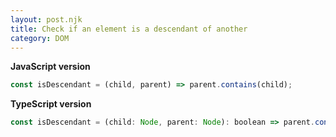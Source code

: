 ```yaml
---
layout: post.njk
title: Check if an element is a descendant of another
category: DOM
---
```


**JavaScript version**

```js
const isDescendant = (child, parent) => parent.contains(child);
```

**TypeScript version**

```js
const isDescendant = (child: Node, parent: Node): boolean => parent.contains(child);
```
